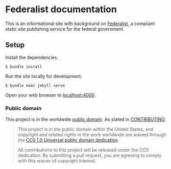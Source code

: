 # Federalist documentation

This is an informational site with background on [Federalist](https://federalist-docs.18f.gov/), a compliant static site publishing service for the federal government.

## Setup

Install the dependencies.

    $ bundle install

Run the site locally for development.

    $ bundle exec jekyll serve

Open your web browser to [localhost:4000](http://localhost:4000/).

### Public domain

This project is in the worldwide [public domain](LICENSE.md). As stated in [CONTRIBUTING](CONTRIBUTING.md):

> This project is in the public domain within the United States, and copyright and related rights in the work worldwide are waived through the [CC0 1.0 Universal public domain dedication](https://creativecommons.org/publicdomain/zero/1.0/).
>
> All contributions to this project will be released under the CC0
>dedication. By submitting a pull request, you are agreeing to comply
>with this waiver of copyright interest.
